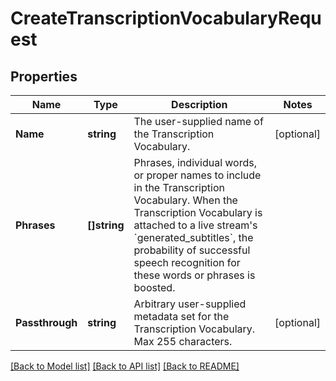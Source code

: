 # CreateTranscriptionVocabularyRequest

## Properties
Name | Type | Description | Notes
------------ | ------------- | ------------- | -------------
**Name** | **string** | The user-supplied name of the Transcription Vocabulary. | [optional] 
**Phrases** | **[]string** | Phrases, individual words, or proper names to include in the Transcription Vocabulary. When the Transcription Vocabulary is attached to a live stream&#39;s &#x60;generated_subtitles&#x60;, the probability of successful speech recognition for these words or phrases is boosted. | 
**Passthrough** | **string** | Arbitrary user-supplied metadata set for the Transcription Vocabulary. Max 255 characters. | [optional] 

[[Back to Model list]](../README.md#documentation-for-models) [[Back to API list]](../README.md#documentation-for-api-endpoints) [[Back to README]](../README.md)


